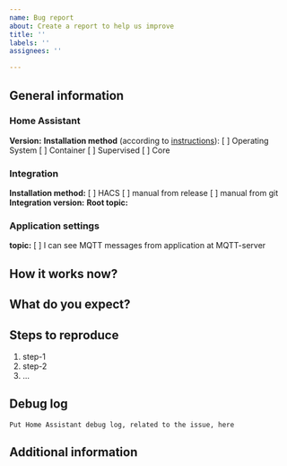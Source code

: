 ```yaml
---
name: Bug report
about: Create a report to help us improve
title: ''
labels: ''
assignees: ''

---
```


## General information
### Home Assistant
**Version:**
**Installation method** (according to [instructions](https://www.home-assistant.io/installation/)):
[ ] Operating System
[ ] Container
[ ] Supervised
[ ] Core
### Integration
<!-- some information about integration -->
**Installation method:**
[ ] HACS
[ ] manual from release
[ ] manual from git
**Integration version:** 
**Root topic:** 
### Application settings
<!-- just to make sure that you have correct settings -->
**topic:**
[ ] I can see MQTT messages from application at MQTT-server
## How it works now?
<!-- describe here current the integration behavior: what do you see, shat happens and so on --> 
## What do you expect?
<!-- describe here how the integration should work in your use case -->
## Steps to reproduce
 1. step-1
 1. step-2
 1. ...
## Debug log
```
Put Home Assistant debug log, related to the issue, here
```
## Additional information
<!-- anything that may have sense -->
